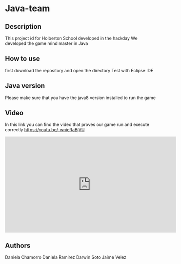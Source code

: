 # Java-team

## Description

This project id for Holberton School developed in the hackday
We developed the game mind master in Java

## How to use
first download the repository and open the directory Test with Eclipse IDE

## Java version
Please make sure that you have the java8 version installed to run the game

## Video
In this link you can find the video that proves our game run and execute correctly
https://youtu.be/-wnieRaBjVU

<iframe width="560" height="315" src="https://www.youtube.com/embed/-wnieRaBjVU" frameborder="0" allow="accelerometer; autoplay; encrypted-media; gyroscope; picture-in-picture" allowfullscreen></iframe>

## Authors

Daniela Chamorro
Daniela Ramirez
Darwin Soto
Jaime Velez
